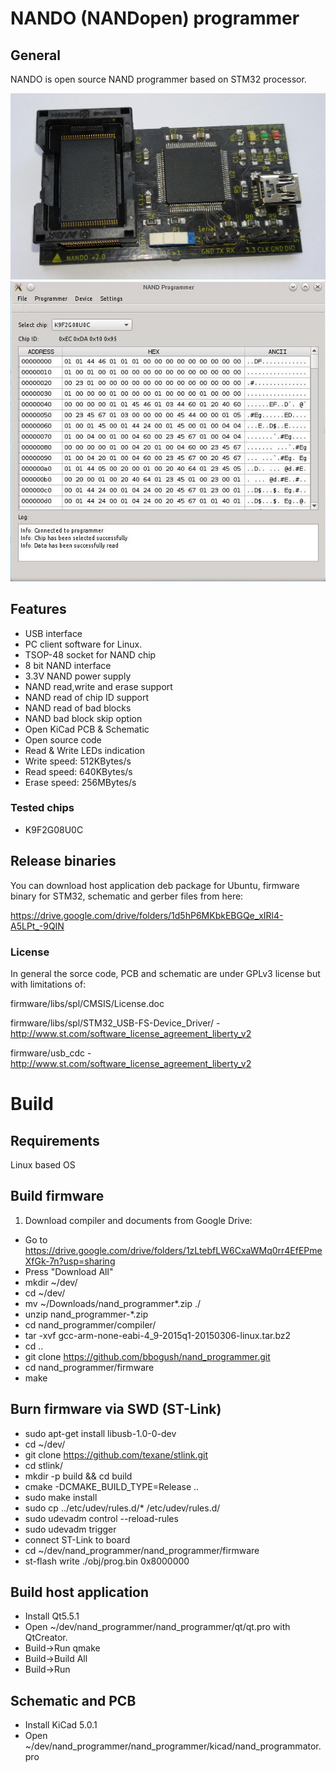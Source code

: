 # NANDO (NANDopen) programmer

## General
NANDO is open source NAND programmer based on STM32 processor.

<img src="img/board_v2_0.jpg" width="600">

<img src="img/host_app_v1_0.jpeg">

## Features
- USB interface
- PC client software for Linux.
- TSOP-48 socket for NAND chip
- 8 bit NAND interface
- 3.3V NAND power supply
- NAND read,write and erase support
- NAND read of chip ID support
- NAND read of bad blocks
- NAND bad block skip option
- Open KiCad PCB & Schematic
- Open source code
- Read & Write LEDs indication
- Write speed: 512KBytes/s
- Read speed: 640KBytes/s
- Erase speed: 256MBytes/s

### Tested chips
- K9F2G08U0C

## Release binaries
You can download host application deb package for Ubuntu, firmware binary for
STM32, schematic and gerber files from here:

https://drive.google.com/drive/folders/1d5hP6MKbkEBGQe_xIRl4-A5LPt_-9QIN


### License
In general the sorce code, PCB and schematic are under GPLv3 license but with limitations of:

firmware/libs/spl/CMSIS/License.doc

firmware/libs/spl/STM32_USB-FS-Device_Driver/ - http://www.st.com/software_license_agreement_liberty_v2

firmware/usb_cdc - http://www.st.com/software_license_agreement_liberty_v2

# Build
## Requirements
Linux based OS
## Build firmware
1. Download compiler and documents from Google Drive:
- Go to https://drive.google.com/drive/folders/1zLtebfLW6CxaWMq0rr4EfEPmeXfGk-7n?usp=sharing
- Press "Download All"
- mkdir ~/dev/
- cd ~/dev/
- mv ~/Downloads/nand_programmer*.zip ./
- unzip nand_programmer-*.zip
- cd nand_programmer/compiler/
- tar -xvf gcc-arm-none-eabi-4_9-2015q1-20150306-linux.tar.bz2
- cd ..
- git clone https://github.com/bbogush/nand_programmer.git
- cd nand_programmer/firmware
- make
## Burn firmware via SWD (ST-Link)
- sudo apt-get install libusb-1.0-0-dev
- cd ~/dev/
- git clone https://github.com/texane/stlink.git
- cd stlink/
- mkdir -p build && cd build
- cmake -DCMAKE_BUILD_TYPE=Release ..
- sudo make install
- sudo cp ../etc/udev/rules.d/* /etc/udev/rules.d/
- sudo udevadm control --reload-rules
- sudo udevadm trigger
- connect ST-Link to board
- cd ~/dev/nand_programmer/nand_programmer/firmware
- st-flash write ./obj/prog.bin 0x8000000
## Build host application
- Install Qt5.5.1
- Open ~/dev/nand_programmer/nand_programmer/qt/qt.pro with QtCreator.
- Build->Run qmake
- Build->Build All
- Build->Run
## Schematic and PCB
- Install KiCad 5.0.1
- Open ~/dev/nand_programmer/nand_programmer/kicad/nand_programmator.pro
